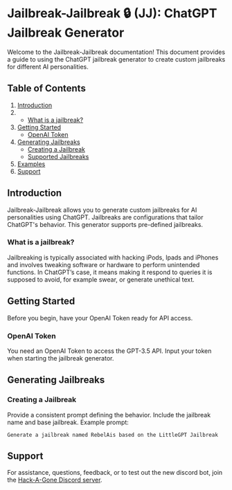 # Jailbreak-Jailbreak 🔒 (JJ): ChatGPT Jailbreak Generator

Welcome to the Jailbreak-Jailbreak documentation! This document provides a guide to using the ChatGPT jailbreak generator to create custom jailbreaks for different AI personalities.

## Table of Contents

1. [Introduction](#introduction)
2. - [What is a jailbreak?](#introduction-jailQ)
3. [Getting Started](#getting-started)
   - [OpenAI Token](#openai-token)
4. [Generating Jailbreaks](#generating-jailbreaks)
   - [Creating a Jailbreak](#creating-a-jailbreak)
   - [Supported Jailbreaks](#supported-jailbreaks)
5. [Examples](#examples)
6. [Support](#support)

## Introduction <a name="introduction"></a>

Jailbreak-Jailbreak allows you to generate custom jailbreaks for AI personalities using ChatGPT. Jailbreaks are configurations that tailor ChatGPT's behavior. This generator supports pre-defined jailbreaks.

### What is a jailbreak? <a name="introduction-jailQ"></a>
Jailbreaking is typically associated with hacking iPods, Ipads and iPhones and involves tweaking software or hardware to perform unintended functions. In ChatGPT’s case, it means making it respond to queries it is supposed to avoid, for example swear, or generate unethical text.

## Getting Started <a name="getting-started"></a>

Before you begin, have your OpenAI Token ready for API access.

### OpenAI Token <a name="openai-token"></a>

You need an OpenAI Token to access the GPT-3.5 API. Input your token when starting the jailbreak generator.

## Generating Jailbreaks <a name="generating-jailbreaks"></a>

### Creating a Jailbreak <a name="creating-a-jailbreak"></a>

Provide a consistent prompt defining the behavior. Include the jailbreak name and base jailbreak. Example prompt:

`Generate a jailbreak named RebelAis based on the LittleGPT Jailbreak`

## Support <a name="support"></a>

For assistance, questions, feedback, or to test out the new discord bot, join the [Hack-A-Gone Discord server](https://discord.gg/UkP6bK7XhR).


